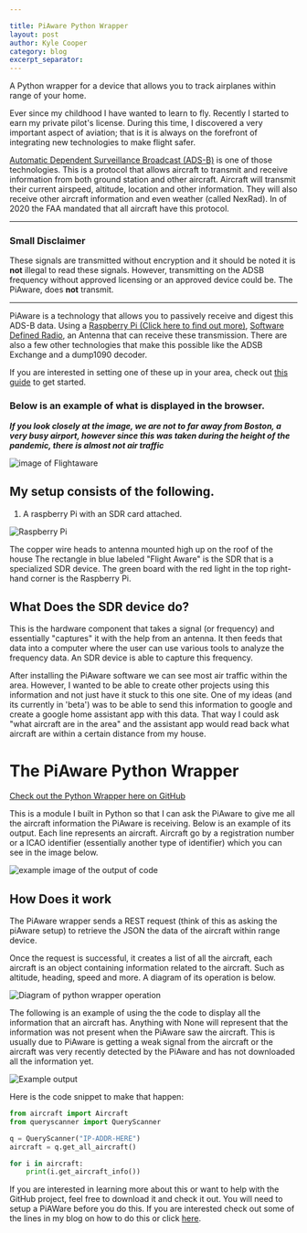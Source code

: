 ```yaml
---

title: PiAware Python Wrapper
layout: post
author: Kyle Cooper
category: blog 
excerpt_separator: 
---
```


A Python wrapper for a device that allows you to track airplanes within range of your home.
<!--more-->

Ever since my childhood I have wanted to learn to fly. 
Recently I started to earn my private pilot's license. 
During this time, I discovered a very important aspect of aviation; 
that is it is always on the forefront of integrating new technologies to make flight safer. 


[Automatic Dependent Surveillance  Broadcast (ADS-B)](https://www.faa.gov/nextgen/programs/adsb/) 
is one of those technologies. 
This is a protocol that allows aircraft to transmit and receive information from both ground station and other aircraft. 
Aircraft will transmit their current airspeed, altitude, location and other information. 
They will also receive other aircraft information and even weather (called NexRad). 
In  of 2020 the FAA mandated that all aircraft have this protocol. 

---
### Small Disclaimer 

These signals are transmitted without encryption and it should be noted it is **not** illegal to read these signals. 
However, transmitting on the ADSB frequency without approved licensing or an approved device could be. 
The PiAware, does **not** transmit. 

---

PiAware is a technology that allows you to passively receive and digest this ADS-B data. 
Using a [Raspberry Pi (Click here to find out more)](https://www.raspberrypi.org/), [Software Defined Radio](https://en.wikipedia.org/wiki/Software-defined_radio), 
an Antenna that can receive these transmission. 
There are also a few other technologies that make this possible like the ADSB Exchange and a dump1090 decoder.

If you are interested in setting one of these up in your area, check out [this guide](https://flightaware.com/adsb/piaware/install) to get started.

### Below is an example of what is displayed in the browser. 

***If you look closely at the image, we are not to far away from Boston, 
a very busy airport, however since this was taken during the height of the pandemic, there is 
almost not air traffic***

![image of Flightaware](https://firebasestorage.googleapis.com/v0/b/blog-3ac4f.appspot.com/o/sbmSSBa413.png?alt=media&token=e5964677-5529-4ba6-abf1-c4797ea6cb65)


## My setup consists  of the following. 

1. A raspberry Pi with an SDR card attached. 

![Raspberry Pi](https://firebasestorage.googleapis.com/v0/b/blog-3ac4f.appspot.com/o/IMG_1729.JPG?alt=media&token=c2727f88-ece0-4226-ad41-76e3a075b83f)

The copper wire heads to antenna mounted high up on the roof of the house 
The rectangle in blue labeled "Flight Aware" is the SDR that is a specialized SDR device. 
The green board with the red light in the top right-hand corner is the Raspberry Pi. 

## What Does the SDR device do? 

This is the hardware component that takes a signal (or frequency) and essentially 
"captures" it with the help from an antenna. 
It then feeds that data into a computer where the user can use various tools 
to analyze the frequency data. An SDR device is able to capture this frequency. 

After installing the PiAware software we can see most air traffic within the area. 
However, I wanted to be able to create other projects using this information and 
not just have it stuck to this one site. 
One of my ideas (and its currently in 'beta') 
was to be able to send this information to google and create a google home assistant app with this data. 
That way I could ask "what aircraft are in the area" and the assistant app would 
read back what aircraft are within a certain distance from my house.

# The PiAware Python Wrapper

[Check out the Python Wrapper here on GitHub](https://github.com/kc8/piawaredump1090wrapper)

This is a module I built in Python so that I can ask the PiAware to give me all the aircraft information the PiAware is receiving. 
Below is an example of its output. Each line represents an aircraft. 
Aircraft go by a registration number or a ICAO identifier (essentially another type of identifier) which you can see in the image below.

![example image of the output of code](https://firebasestorage.googleapis.com/v0/b/blog-3ac4f.appspot.com/o/python_piaware_wrapper%2Fexample_aircraft_python.png?alt=media&token=ed4e1693-4285-44a7-bd91-3b86edd2fb78)


## How Does it work

The PiAware wrapper sends a REST request (think of this as asking the piAware setup) to retrieve the JSON the data of the aircraft within range device. 

Once the request is successful, 
it creates a list of all the aircraft, each aircraft is an object containing information related to the aircraft. 
Such as altitude, heading, speed and more. A diagram of its operation is below.

![Diagram of python wrapper operation](https://firebasestorage.googleapis.com/v0/b/blog-3ac4f.appspot.com/o/python_piaware_wrapper%2FPiAware%20Basic%20Diagram.png?alt=media&token=cfaacacb-90f7-4026-a698-d84e55b5a517)

The following is an example of using the the code to display all the information that an aircraft has. 
Anything with None will represent that the information was not present when the PiAware saw the aircraft. This is usually due to PiAware is getting a weak signal from the aircraft or the aircraft was very recently detected by the PiAware and has not downloaded all the information yet.

![Example output](https://firebasestorage.googleapis.com/v0/b/blog-3ac4f.appspot.com/o/python_piaware_wrapper%2FQuery_with_output_display.png?alt=media&token=077c334f-2fcb-4660-99f1-564c8ed322e1)

Here is the code snippet to make that happen:

```python
from aircraft import Aircraft
from queryscanner import QueryScanner

q = QueryScanner("IP-ADDR-HERE")
aircraft = q.get_all_aircraft()

for i in aircraft: 
    print(i.get_aircraft_info())
```

If you are interested in learning more about this or want to help with the GitHub project, 
feel free to download it and check it out. 
You will need to setup a PiAWare before you do this. 
If you are interested check out some of the lines in my blog on how to do this or click [here](https://flightaware.com/adsb/piaware/install).
